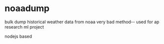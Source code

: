 # noaadump
bulk dump historical weather data from noaa very bad method-- used for ap research ml project

nodejs based
